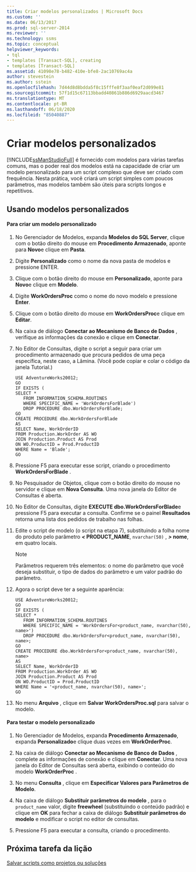 ```yaml
---
title: Criar modelos personalizados | Microsoft Docs
ms.custom: ''
ms.date: 06/13/2017
ms.prod: sql-server-2014
ms.reviewer: ''
ms.technology: ssms
ms.topic: conceptual
helpviewer_keywords:
- tql
- templates [Transact-SQL], creating
- templates [Transact-SQL]
ms.assetid: 41098e78-b482-410e-bfe8-2ac10769ac4a
author: stevestein
ms.author: sstein
ms.openlocfilehash: 7d44d8d8bdda5f8c15fffe8f3aaf0eaf2d099e81
ms.sourcegitcommit: 57f1d15c67113bbadd40861b886d6929aacd3467
ms.translationtype: MT
ms.contentlocale: pt-BR
ms.lasthandoff: 06/18/2020
ms.locfileid: "85040887"
---
```

# <a name="create-custom-templates"></a>Criar modelos personalizados
  [!INCLUDE[ssManStudioFull](../../includes/ssmanstudiofull-md.md)] é fornecido com modelos para várias tarefas comuns, mas o poder real dos modelos está na capacidade de criar um modelo personalizado para um script complexo que deve ser criado com frequência. Nesta prática, você criará um script simples com poucos parâmetros, mas modelos também são úteis para scripts longos e repetitivos.  
  
## <a name="using-custom-templates"></a>Usando modelos personalizados  
  
#### <a name="to-create-a-custom-template"></a>Para criar um modelo personalizado  
  
1.  No Gerenciador de Modelos, expanda **Modelos do SQL Server**, clique com o botão direito do mouse em **Procedimento Armazenado**, aponte para **Novo**e clique em **Pasta**.  
  
2.  Digite **Personalizado** como o nome da nova pasta de modelos e pressione ENTER.  
  
3.  Clique com o botão direito do mouse em **Personalizado**, aponte para **Novo**e clique em **Modelo**.  
  
4.  Digite **WorkOrdersProc** como o nome do novo modelo e pressione **Enter**.  
  
5.  Clique com o botão direito do mouse em **WorkOrdersProc**e clique em **Editar**.  
  
6.  Na caixa de diálogo **Conectar ao Mecanismo de Banco de Dados** , verifique as informações da conexão e clique em **Conectar**.  
  
7.  No Editor de Consultas, digite o script a seguir para criar um procedimento armazenado que procura pedidos de uma peça específica, neste caso, a Lâmina. (Você pode copiar e colar o código da janela Tutorial.)  
  
    ```  
    USE AdventureWorks20012;  
    GO  
    IF EXISTS (  
    SELECT *   
       FROM INFORMATION_SCHEMA.ROUTINES   
       WHERE SPECIFIC_NAME = 'WorkOrdersForBlade')  
       DROP PROCEDURE dbo.WorkOrdersForBlade;  
    GO  
    CREATE PROCEDURE dbo.WorkOrdersForBlade  
    AS  
    SELECT Name, WorkOrderID   
    FROM Production.WorkOrder AS WO  
    JOIN Production.Product AS Prod  
    ON WO.ProductID = Prod.ProductID  
    WHERE Name = 'Blade';  
    GO  
    ```  
  
8.  Pressione F5 para executar esse script, criando o procedimento **WorkOrdersForBlade** .  
  
9. No Pesquisador de Objetos, clique com o botão direito do mouse no servidor e clique em **Nova Consulta**. Uma nova janela do Editor de Consultas é aberta.  
  
10. No Editor de Consultas, digite **EXECUTE dbo.WorkOrdersForBlade**e pressione F5 para executar a consulta. Confirme se o painel **Resultados** retorna uma lista dos pedidos de trabalho nas folhas.  
  
11. Edite o script de modelo (o script na etapa 7), substituindo a folha nome do produto pelo parâmetro <strong> *<* PRODUCT_NAME</strong>, `nvarchar(50)` , <strong> *>* nome</strong>, em quatro locais.  
  
    > [!NOTE]  
    >  Parâmetros requerem três elementos: o nome do parâmetro que você deseja substituir, o tipo de dados do parâmetro e um valor padrão do parâmetro.  
  
12. Agora o script deve ter a seguinte aparência:  
  
    ```  
    USE AdventureWorks20012;  
    GO  
    IF EXISTS (  
    SELECT *   
       FROM INFORMATION_SCHEMA.ROUTINES   
       WHERE SPECIFIC_NAME = 'WorkOrdersFor<product_name, nvarchar(50), name>')  
       DROP PROCEDURE dbo.WorkOrdersFor<product_name, nvarchar(50), name>;  
    GO  
    CREATE PROCEDURE dbo.WorkOrdersFor<product_name, nvarchar(50), name>  
    AS  
    SELECT Name, WorkOrderID   
    FROM Production.WorkOrder AS WO  
    JOIN Production.Product AS Prod  
    ON WO.ProductID = Prod.ProductID  
    WHERE Name = '<product_name, nvarchar(50), name>';  
    GO  
    ```  
  
13. No menu **Arquivo** , clique em **Salvar WorkOrdersProc.sql** para salvar o modelo.  
  
#### <a name="to-test-the-custom-template"></a>Para testar o modelo personalizado  
  
1.  No Gerenciador de Modelos, expanda **Procedimento Armazenado**, expanda **Personalizado**e clique duas vezes em **WorkOrderProc**.  
  
2.  Na caixa de diálogo **Conectar ao Mecanismo de Banco de Dados** , complete as informações de conexão e clique em **Conectar**. Uma nova janela do Editor de Consultas será aberta, exibindo o conteúdo do modelo **WorkOrderProc** .  
  
3.  No menu **Consulta** , clique em **Especificar Valores para Parâmetros de Modelo**.  
  
4.  Na caixa de diálogo **Substituir parâmetros do modelo** , para o `product_name` valor, digite **freewheel** (substituindo o conteúdo padrão) e clique em **OK** para fechar a caixa de diálogo **Substituir parâmetros do modelo** e modificar o script no editor de consultas.  
  
5.  Pressione F5 para executar a consulta, criando o procedimento.  
  
## <a name="next-task-in-lesson"></a>Próxima tarefa da lição  
 [Salvar scripts como projetos ou soluções](lesson-3-3-save-scripts-as-projects-or-solutions.md)  
  
  
